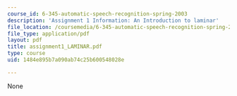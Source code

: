 ```yaml
---
course_id: 6-345-automatic-speech-recognition-spring-2003
description: 'Assignment 1 Information: An Introduction to laminar'
file_location: /coursemedia/6-345-automatic-speech-recognition-spring-2003/1484e895b7a090ab74c25b600548028e_assignment1_LAMINAR.pdf
file_type: application/pdf
layout: pdf
title: assignment1_LAMINAR.pdf
type: course
uid: 1484e895b7a090ab74c25b600548028e

---
```

None